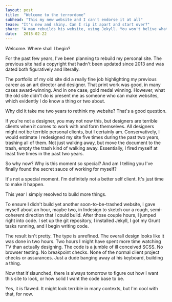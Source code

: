 ```yaml
---
layout: post
title:  "Welcome to the terrordome"
subhead: "This my new website and I can't endorse it at all"
tease: "It's new and shiny. Can I rip it apart and start over?"
share: "A man rebuilds his website, using Jekyll. You won't belive what happened next"
date:   2015-02-22
---
```


Welcome. Where shall I begin?

For the past few years, I've been planning to rebuild my personal site. The previous site had a copyright that hadn't been updated since 2013 and was dated both figuratively and literally.

The portfolio of my old site did a really fine job highlighting my previous career as an art director and designer. That print work was good, in many cases award-winning. And in one case, gold medal winning. However, what the old site didn't do is present me as someone who can make websites, which evidently I do know a thing or two about.

Why did it take me two years to rethink my website? That's a good question.

If you're not a designer, you may not now this, but designers are terrible clients when it comes to work with and form themselves. All designers might not be terrible personal clients, but I certainly am. Conservatively, I would estimate I redesigned my site five times during the past two years, trashing all of them. Not just walking away, but move the document to the trash, empty the trash kind of walking away. Essentially, I fired myself at least five times in the past two years.

So why now? Why is this moment so special? And am I telling you I've finally found the secret sauce of working for myself?

It's not a special moment. I'm definitely not a better self client. It's just time to make it happen.

This year I simply resolved to build more things.

To ensure I didn't build yet another soon-to-be-trashed website, I gave myself about an hour, maybe two, in Indesign to sketch our a rough, semi-coherent direction that I could build. After those couple hours, I jumped right into code. I set up the git repository, I installed Jekyll, I got my Grunt tasks running, and I begin writing code.

The result isn't pretty. The type is unrefined. The overall design looks like it was done in two hours. Two hours I might have spent more time watching TV than actually designing. The code is a jumble of ill conceived SCSS. No browser testing. No breakpoint checks. None of the normal client project checks or assurances. Just a dude banging away at his keyboard, building a thing.

Now that it'slaunched, there is always tomorrow to figure out how I want this site to look, or how solid I want the code base to be.

Yes, it is flawed. It might look terrible in many contexts, but I'm cool with that, for now.
